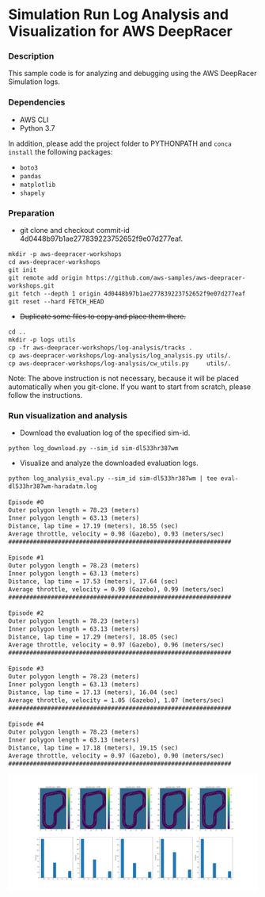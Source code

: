 # Simulation Run Log Analysis and Visualization for AWS DeepRacer

### Description

This sample code is for analyzing and debugging using the AWS DeepRacer Simulation logs.

### Dependencies
- AWS CLI
- Python 3.7

In addition, please add the project folder to PYTHONPATH and `conca install` the following packages:
- `boto3`
- `pandas`
- `matplotlib`
- `shapely`

### Preparation ###

- git clone and checkout commit-id 4d0448b97b1ae277839223752652f9e07d277eaf.

```
mkdir -p aws-deepracer-workshops
cd aws-deepracer-workshops
git init
git remote add origin https://github.com/aws-samples/aws-deepracer-workshops.git
git fetch --depth 1 origin 4d0448b97b1ae277839223752652f9e07d277eaf
git reset --hard FETCH_HEAD
```

- ~~Duplicate some files to copy and place them there.~~

```
cd ..
mkdir -p logs utils
cp -fr aws-deepracer-workshops/log-analysis/tracks .
cp aws-deepracer-workshops/log-analysis/log_analysis.py utils/.
cp aws-deepracer-workshops/log-analysis/cw_utils.py     utils/.
```
Note: The above instruction is not necessary, because it will be placed automatically when you git-clone. If you want to start from scratch, please follow the instructions.

### Run visualization and analysis ###

- Download the evaluation log of the specified sim-id.

```
python log_download.py --sim_id sim-dl533hr387wm
```

- Visualize and analyze the downloaded evaluation logs. 

```
python log_analysis_eval.py --sim_id sim-dl533hr387wm | tee eval-dl533hr387wm-haradatm.log

Episode #0 
Outer polygon length = 78.23 (meters)
Inner polygon length = 63.13 (meters)
Distance, lap time = 17.19 (meters), 18.55 (sec)
Average throttle, velocity = 0.98 (Gazebo), 0.93 (meters/sec)
###############################################################

Episode #1 
Outer polygon length = 78.23 (meters)
Inner polygon length = 63.13 (meters)
Distance, lap time = 17.53 (meters), 17.64 (sec)
Average throttle, velocity = 0.99 (Gazebo), 0.99 (meters/sec)
###############################################################

Episode #2 
Outer polygon length = 78.23 (meters)
Inner polygon length = 63.13 (meters)
Distance, lap time = 17.29 (meters), 18.05 (sec)
Average throttle, velocity = 0.97 (Gazebo), 0.96 (meters/sec)
###############################################################

Episode #3 
Outer polygon length = 78.23 (meters)
Inner polygon length = 63.13 (meters)
Distance, lap time = 17.13 (meters), 16.04 (sec)
Average throttle, velocity = 1.05 (Gazebo), 1.07 (meters/sec)
###############################################################

Episode #4 
Outer polygon length = 78.23 (meters)
Inner polygon length = 63.13 (meters)
Distance, lap time = 17.18 (meters), 19.15 (sec)
Average throttle, velocity = 0.97 (Gazebo), 0.90 (meters/sec)
###############################################################
```

<img src="outputs/sim-dl533hr387wm.png" alt="sim-dl533hr387wm"/>
